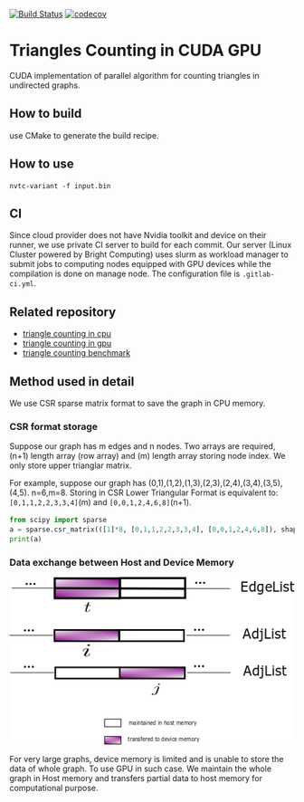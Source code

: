 [![Build Status](https://travis-ci.com/zhaofeng-shu33/triangle_counting_gpu.svg?branch=master)](https://travis-ci.com/zhaofeng-shu33/triangle_counting_gpu)
[![codecov](https://codecov.io/gh/zhaofeng-shu33/triangle_counting_gpu/branch/master/graph/badge.svg)](https://codecov.io/gh/zhaofeng-shu33/triangle_counting_gpu)

Triangles Counting in CUDA GPU
=========

CUDA implementation of parallel algorithm for counting triangles in undirected graphs.

## How to build
use CMake to generate the build recipe.

## How to use
```
nvtc-variant -f input.bin
```
## CI
Since cloud provider does not have Nvidia toolkit and device on their runner, we use private CI server to build for each commit.
Our server (Linux Cluster powered by Bright Computing) uses slurm as workload manager to submit jobs to computing nodes equipped with GPU devices while the 
compilation is done on manage node. The configuration file is `.gitlab-ci.yml`.

## Related repository
* [triangle counting in cpu](https://github.com/zhaofeng-shu33/triangle_counting)
* [triangle counting in gpu](https://github.com/adampolak/triangles)
* [triangle counting benchmark](https://github.com/zhaofeng-shu33/triangle_counting_benchmark)

## Method used in detail
We use CSR sparse matrix format to save the graph in CPU memory.
### CSR format storage
Suppose our graph has m edges and n nodes.
Two arrays are required, (n+1) length array
(row array) and (m) length array storing node index. We only store upper trianglar matrix.

For example, suppose our graph has (0,1),(1,2),(1,3),(2,3),(2,4),(3,4),(3,5),(4,5).
n=6,m=8.
Storing in CSR Lower Triangular Format is equivalent to:
`[0,1,1,2,2,3,3,4]`(m) and `[0,0,1,2,4,6,8]`(n+1).

```Python
from scipy import sparse
a = sparse.csr_matrix(([1]*8, [0,1,1,2,2,3,3,4], [0,0,1,2,4,6,8]), shape=(6,6))
print(a)
```
### Data exchange between Host and Device Memory
![png](method.png)

For very large graphs, device memory is limited and is unable to store the data of whole graph.
To use GPU in such case. We maintain the whole graph in Host memory and transfers partial data to host memory for 
computational purpose.